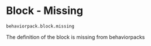 # Block - Missing

`behaviorpack.block.missing`

The definition of the block is missing from behaviorpacks
